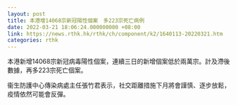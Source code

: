 ```yaml
---
layout: post
title: 本港增14068宗新冠陽性個案　多223宗死亡病例
date: 2022-03-21 18:06:24.000000000 +08:00
link: https://news.rthk.hk/rthk/ch/component/k2/1640113-20220321.htm
categories: rthk
---
```


本港新增14068宗新冠病毒陽性個案，連續三日的新增個案低於兩萬宗。計及滯後數據，再多223宗死亡個案。

衞生防護中心傳染病處主任張竹君表示，社交距離措施下月將會謹慎、逐步放鬆，疫情依然可能會反彈。
